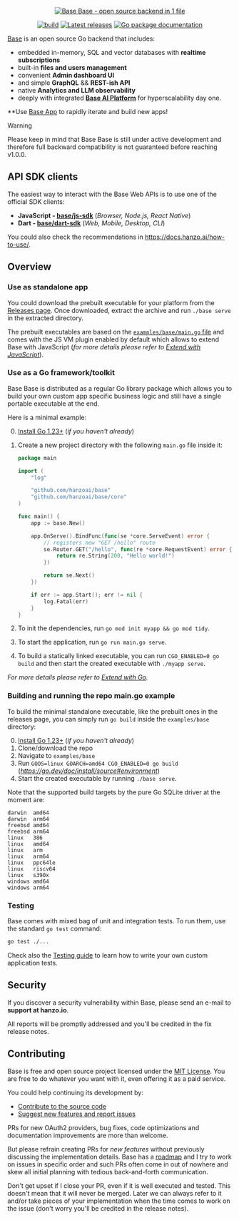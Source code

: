 <p align="center">
    <a href="https://hanzo.io" target="_blank" rel="noopener">
        <img src="https://i.imgur.com/5qimnm5.png" alt="Base Base - open source backend in 1 file" />
    </a>
</p>

<p align="center">
    <a href="https://github.com/hanzoai/base/actions/workflows/release.yaml" target="_blank" rel="noopener"><img src="https://github.com/hanzoai/base/actions/workflows/release.yaml/badge.svg" alt="build" /></a>
    <a href="https://github.com/hanzoai/base/releases" target="_blank" rel="noopener"><img src="https://img.shields.io/github/release/hanzoai/base.svg" alt="Latest releases" /></a>
    <a href="https://pkg.go.dev/github.com/hanzoai/base" target="_blank" rel="noopener"><img src="https://godoc.org/github.com/hanzoai/base?status.svg" alt="Go package documentation" /></a>
</p>

[Base](https://hanzo.io) is an open source Go backend that includes:

- embedded in-memory, SQL and vector databases with **realtime subscriptions**
- built-in **files and users management**
- convenient **Admin dashboard UI**
- and simple **GraphQL** && **REST-ish API**
- native **Analytics and LLM observability**
- deeply with integrated **[Base AI Platform](https://hanzo.ai)** for
  hyperscalability day one.

**Use [Base App](https://hanzo.app) to rapidly iterate and build new apps!

> [!WARNING]
> Please keep in mind that Base Base is still under active development
> and therefore full backward compatibility is not guaranteed before reaching v1.0.0.

## API SDK clients

The easiest way to interact with the Base Web APIs is to use one of the official SDK clients:

- **JavaScript - [base/js-sdk](https://github.com/hanzoai/js-sdk)** (_Browser, Node.js, React Native_)
- **Dart - [base/dart-sdk](https://github.com/hanzoai/dart-sdk)** (_Web, Mobile, Desktop, CLI_)

You could also check the recommendations in https://docs.hanzo.ai/how-to-use/.


## Overview

### Use as standalone app

You could download the prebuilt executable for your platform from the [Releases page](https://github.com/hanzoai/base/releases).
Once downloaded, extract the archive and run `./base serve` in the extracted directory.

The prebuilt executables are based on the [`examples/base/main.go` file](https://github.com/hanzoai/base/blob/master/examples/base/main.go) and comes with the JS VM plugin enabled by default which allows to extend Base with JavaScript (_for more details please refer to [Extend with JavaScript](https://docs.hanzo.ai/js-overview/)_).

### Use as a Go framework/toolkit

Base Base is distributed as a regular Go library package which allows you to build
your own custom app specific business logic and still have a single portable executable at the end.

Here is a minimal example:

0. [Install Go 1.23+](https://go.dev/doc/install) (_if you haven't already_)

1. Create a new project directory with the following `main.go` file inside it:
    ```go
    package main

    import (
        "log"

        "github.com/hanzoai/base"
        "github.com/hanzoai/base/core"
    )

    func main() {
        app := base.New()

        app.OnServe().BindFunc(func(se *core.ServeEvent) error {
            // registers new "GET /hello" route
            se.Router.GET("/hello", func(re *core.RequestEvent) error {
                return re.String(200, "Hello world!")
            })

            return se.Next()
        })

        if err := app.Start(); err != nil {
            log.Fatal(err)
        }
    }
    ```

2. To init the dependencies, run `go mod init myapp && go mod tidy`.

3. To start the application, run `go run main.go serve`.

4. To build a statically linked executable, you can run `CGO_ENABLED=0 go build` and then start the created executable with `./myapp serve`.

_For more details please refer to [Extend with Go](https://docs.hanzo.ai/go-overview/)._

### Building and running the repo main.go example

To build the minimal standalone executable, like the prebuilt ones in the releases page, you can simply run `go build` inside the `examples/base` directory:

0. [Install Go 1.23+](https://go.dev/doc/install) (_if you haven't already_)
1. Clone/download the repo
2. Navigate to `examples/base`
3. Run `GOOS=linux GOARCH=amd64 CGO_ENABLED=0 go build`
   (_https://go.dev/doc/install/source#environment_)
4. Start the created executable by running `./base serve`.

Note that the supported build targets by the pure Go SQLite driver at the moment are:

```
darwin  amd64
darwin  arm64
freebsd amd64
freebsd arm64
linux   386
linux   amd64
linux   arm
linux   arm64
linux   ppc64le
linux   riscv64
linux   s390x
windows amd64
windows arm64
```

### Testing

Base comes with mixed bag of unit and integration tests.
To run them, use the standard `go test` command:

```sh
go test ./...
```

Check also the [Testing guide](http://docs.hanzo.ai/testing) to learn how to write your own custom application tests.

## Security

If you discover a security vulnerability within Base, please send an e-mail to **support at hanzo.io**.

All reports will be promptly addressed and you'll be credited in the fix release notes.

## Contributing

Base is free and open source project licensed under the [MIT License](LICENSE.md).
You are free to do whatever you want with it, even offering it as a paid service.

You could help continuing its development by:

- [Contribute to the source code](CONTRIBUTING.md)
- [Suggest new features and report issues](https://github.com/hanzoai/base/issues)

PRs for new OAuth2 providers, bug fixes, code optimizations and documentation improvements are more than welcome.

But please refrain creating PRs for _new features_ without previously discussing the implementation details.
Base has a [roadmap](https://github.com/orgs/base/projects/2) and I try to work on issues in specific order and such PRs often come in out of nowhere and skew all initial planning with tedious back-and-forth communication.

Don't get upset if I close your PR, even if it is well executed and tested. This doesn't mean that it will never be merged.
Later we can always refer to it and/or take pieces of your implementation when the time comes to work on the issue (don't worry you'll be credited in the release notes).
